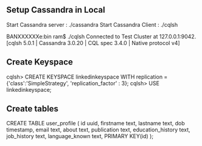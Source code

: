 Setup Cassandra in Local
----------------------------------
Start Cassandra server : ./cassandra
Start Cassandra Client : ./cqlsh

BANXXXXXXe:bin ram$ ./cqlsh
Connected to Test Cluster at 127.0.0.1:9042.
[cqlsh 5.0.1 | Cassandra 3.0.20 | CQL spec 3.4.0 | Native protocol v4]

Create Keyspace
-----------------
cqlsh> CREATE KEYSPACE linkedinkeyspace WITH replication = {'class':'SimpleStrategy', 'replication_factor' : 3};
cqlsh> USE linkedinkeyspace;

Create tables
---------------------------
CREATE TABLE user_profile
( 
id uuid, 
firstname text, 
lastname text,
dob timestamp, 
email text,
about text,
publication text,
education_history text,
job_history text,
language_known text,
PRIMARY KEY(id) 
);
